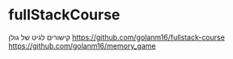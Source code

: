 
# fullStackCourse

קישורים לגיט של גולן
https://github.com/golanm16/fullstack-course
https://github.com/golanm16/memory_game
